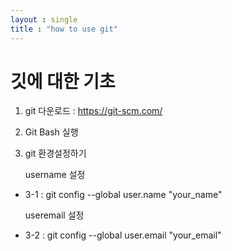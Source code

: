 ```yaml
---
layout : single
title : "how to use git"
---
```


# 깃에 대한 기초

1. git 다운로드 : https://git-scm.com/

2. Git Bash 실행

3. git 환경설정하기

<ul>
  <p>username 설정</p>
  <li>3-1 : git config --global user.name "your_name"</li>
  <p>useremail 설정</p>
  <li>3-2 : git config --global user.email "your_email"</li>
</ul>
